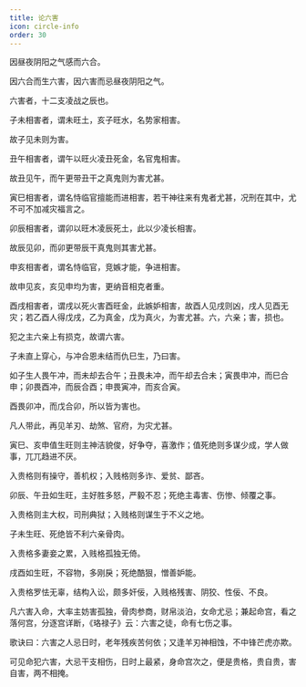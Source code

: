```yaml
---
title: 论六害
icon: circle-info
order: 30
---
```


因昼夜阴阳之气感而六合。

因六合而生六害，因六害而忌昼夜阴阳之气。

六害者，十二支凌战之辰也。

子未相害者，谓未旺土，亥子旺水，名势家相害。

故子见未则为害。

丑午相害者，谓午以旺火凌丑死金，名官鬼相害。

故丑见午，而午更带丑干之真鬼则为害尤甚。

寅巳相害者，谓名恃临官擅能而进相害，若干神往来有鬼者尤甚，况刑在其中，尤不可不加减灾福言之。

卯辰相害者，谓卯以旺木凌辰死土，此以少凌长相害。

故辰见卯，而卯更带辰干真鬼则其害尤甚。

申亥相害者，谓名恃临官，竞嫉才能，争进相害。

故申见亥，亥见申均为害，更纳音相克者重。

酉戌相害者，谓戌以死火害酉旺金，此嫉妒相害，故酉人见戌则凶，戌人见酉无灾；若乙酉人得戊戌，乙为真金，戊为真火，为害尤甚。六，六亲；害，损也。

犯之主六亲上有损克，故谓六害。

子未直上穿心，与冲合恩未结而仇巳生，乃曰害。

如子生人畏午冲，而未却去合午；丑畏未冲，而午却去合未；寅畏申冲，而巳合申；卯畏酉冲，而辰合酉；申畏寅冲，而亥合寅。

酉畏卯冲，而戊合卯，所以皆为害也。

凡人带此，再见羊刃、劫煞、官府，为灾尤甚。

寅巳、亥申值生旺则主神洁貌俊，好争夺，喜激作；值死绝则多谋少成，学人做事，兀兀趋进不厌。

入贵格则有操守，善机权；入贱格则多诈、爱贫、鄙吝。

卯辰、午丑如生旺，主好胜多怒，严毅不忍；死绝主毒害、伤惨、倾覆之事。

入贵格则主大权，司刑典狱；入贱格则谋生于不义之地。

子未生旺、死绝皆不利六亲骨肉。

入贵格多妻妾之累，入贱格孤独无倚。

戌酉如生旺，不容物，多刚戾；死绝酷狠，憎善妒能。

入贵格罗怯无辜，结构入讼，颇多奸佞，入贱格残害、阴狡、性佞、不良。

凡六害入命，大率主妨害孤独，骨肉参商，财帛淡泊，女命尤忌；兼起命宫，看之落何宫，分逐宫详断，《珞禄子》云：六害之徒，命有七伤之事。

歌诀曰：六害之人忌日时，老年残疾苦何依；又逢羊刃神相蚀，不中锋芒虎亦欺。

可见命犯六害，大忌干支相伤，日时上最紧，身命宫次之，便是贵格，贵自贵，害自害，两不相掩。

